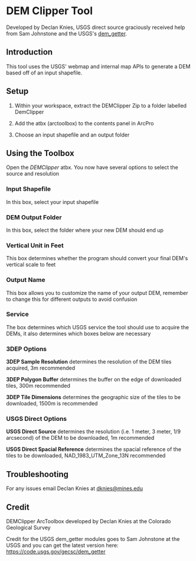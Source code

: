 # DEM Clipper Tool
Developed by Declan Knies, USGS direct source graciously received help from Sam Johnstone and the USGS's [dem_getter](https://code.usgs.gov/gecsc/dem_getter/-/tree/1.0.0).

## Introduction

This tool uses the USGS' webmap and internal map APIs to generate a DEM based off of an input shapefile.

## Setup

1. Within your workspace, extract the DEMClipper Zip to a folder labelled DemClipper

2. Add the atbx (arctoolbox) to the contents panel in ArcPro

3. Choose an input shapefile and an output folder

## Using the Toolbox

Open the *DEMClipper* atbx. You now have several options to select the source and resolution

### Input Shapefile

In this box, select your input shapefile

### DEM Output Folder

In this box, select the folder where your new DEM should end up

### Vertical Unit in Feet

This box determines whether the program should convert your final DEM's vertical scale to feet

### Output Name

This box allows you to customize the name of your output DEM, remember to change this for different outputs to avoid confusion

### Service

The box determines which USGS service the tool should use to acquire the DEMs, it also determines which boxes below are necessary

### 3DEP Options

**3DEP Sample Resolution** determines the resolution of the DEM tiles acquired, 3m recommended

**3DEP Polygon Buffer** determines the buffer on the edge of downloaded tiles, 300m recommended

**3DEP Tile Dimensions** determines the geographic size of the tiles to be downloaded, 1500m is recommended

### USGS Direct Options

**USGS Direct Source** determines the resolution (i.e. 1 meter, 3 meter, 1/9 arcsecond) of the DEM to be downloaded, 1m recommended

**USGS Direct Spacial Reference** determines the spacial reference of the tiles to be downloaded, NAD_1983_UTM_Zone_13N recommended

## Troubleshooting

For any issues email Declan Knies at dknies@mines.edu

## Credit

DEMClipper ArcToolbox developed by Declan Knies at the Colorado Geological Survey

Credit for the USGS dem_getter modules goes to Sam Johnstone at the USGS and you can get the latest version here: https://code.usgs.gov/gecsc/dem_getter
